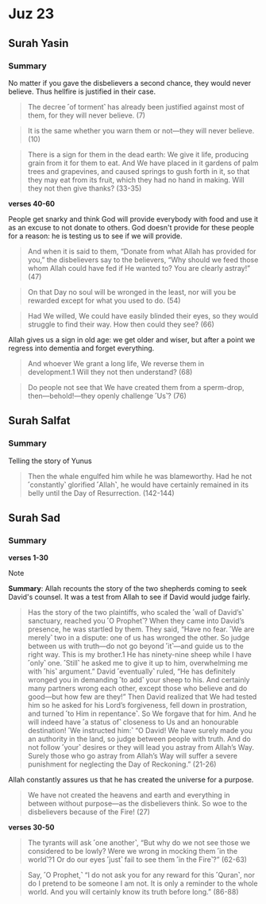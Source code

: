 # Juz 23

## Surah Yasin

### Summary

No matter if you gave the disbelievers a second chance, they would never believe. Thus hellfire is justified in their case.

>The decree ˹of torment˺ has already been justified against most of them, for they will never believe. (7)

>It is the same whether you warn them or not—they will never believe. (10)

>There is a sign for them in the dead earth: We give it life, producing grain from it for them to eat. And We have placed in it gardens of palm trees and grapevines, and caused springs to gush forth in it, so that they may eat from its fruit, which they had no hand in making. Will they not then give thanks? (33-35)

**verses 40-60**

People get snarky and think God will provide everybody with food and use it as an excuse to not donate to others. God doesn't provide for these people for a reason: he is testing us to see if we will provide.

> And when it is said to them, “Donate from what Allah has provided for you,” the disbelievers say to the believers, “Why should we feed those whom Allah could have fed if He wanted to? You are clearly astray!” (47)

>On that Day no soul will be wronged in the least, nor will you be rewarded except for what you used to do. (54)

>Had We willed, We could have easily blinded their eyes, so they would struggle to find their way. How then could they see? (66)

Allah gives us a sign in old age: we get older and wiser, but after a point we regress into dementia and forget everything.

>And whoever We grant a long life, We reverse them in development.1 Will they not then understand? (68)

>Do people not see that We have created them from a sperm-drop, then—behold!—they openly challenge ˹Us˺? (76)

## Surah Salfat

### Summary

Telling the story of Yunus

>Then the whale engulfed him while he was blameworthy. Had he not ˹constantly˺ glorified ˹Allah˺, he would have certainly remained in its belly until the Day of Resurrection. (142-144)

## Surah Sad

### Summary

**verses 1-30**


> [!NOTE] 
> **Summary**: Allah recounts the story of the two shepherds coming to seek David's counsel. It was a test from Allah to see if David would judge fairly.

>Has the story of the two plaintiffs, who scaled the ˹wall of David’s˺ sanctuary, reached you ˹O Prophet˺? When they came into David’s presence, he was startled by them. They said, “Have no fear. ˹We are merely˺ two in a dispute: one of us has wronged the other. So judge between us with truth—do not go beyond ˹it˺—and guide us to the right way. This is my brother.1 He has ninety-nine sheep while I have ˹only˺ one. ˹Still˺ he asked me to give it up to him, overwhelming me with ˹his˺ argument.” David ˹eventually˺ ruled, “He has definitely wronged you in demanding ˹to add˺ your sheep to his. And certainly many partners wrong each other, except those who believe and do good—but how few are they!” Then David realized that We had tested him so he asked for his Lord’s forgiveness, fell down in prostration, and turned ˹to Him in repentance˺. So We forgave that for him. And he will indeed have ˹a status of˺ closeness to Us and an honourable destination! ˹We instructed him:˺ “O David! We have surely made you an authority in the land, so judge between people with truth. And do not follow ˹your˺ desires or they will lead you astray from Allah’s Way. Surely those who go astray from Allah’s Way will suffer a severe punishment for neglecting the Day of Reckoning.” (21-26)

Allah constantly assures us that he has created the universe for a purpose.

> We have not created the heavens and earth and everything in between without purpose—as the disbelievers think. So woe to the disbelievers because of the Fire! (27)

**verses 30-50**

>The tyrants will ask ˹one another˺, “But why do we not see those we considered to be lowly? Were we wrong in mocking them ˹in the world˺?1 Or do our eyes ˹just˺ fail to see them ˹in the Fire˺?” (62-63)

>Say, ˹O Prophet,˺ “I do not ask you for any reward for this ˹Quran˺, nor do I pretend to be someone I am not. It is only a reminder to the whole world. And you will certainly know its truth before long.” (86-88)



